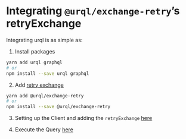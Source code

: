 # Integrating `@urql/exchange-retry`’s retryExchange

Integrating urql is as simple as:

1.  Install packages

```sh
yarn add urql graphql
# or
npm install --save urql graphql
```

2. Add [retry exchange](https://formidable.com/open-source/urql/docs/advanced/retry-operations/)

```sh
yarn add @urql/exchange-retry
# or
npm install --save @urql/exchange-retry
```

3.  Setting up the Client and adding the `retryExchange` [here](src/App.js)

4.  Execute the Query [here](src/pages/Color.js)
